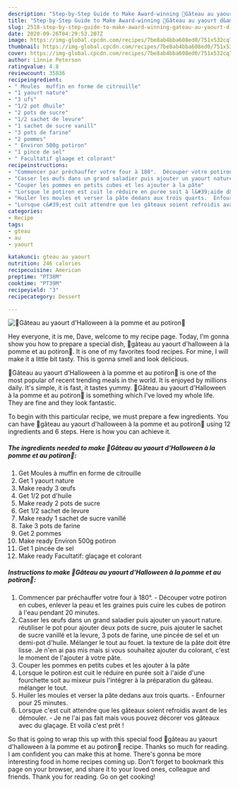 ```yaml
---
description: "Step-by-Step Guide to Make Award-winning 🎃Gâteau au yaourt d&amp;#39;Halloween à la pomme et au potiron🎃"
title: "Step-by-Step Guide to Make Award-winning 🎃Gâteau au yaourt d&amp;#39;Halloween à la pomme et au potiron🎃"
slug: 2518-step-by-step-guide-to-make-award-winning-gateau-au-yaourt-d-and-39-halloween-a-la-pomme-et-au-potiron
date: 2020-09-26T04:29:53.207Z
image: https://img-global.cpcdn.com/recipes/7be8ab4bba608ed0/751x532cq70/🎃gateau-au-yaourt-dhalloween-a-la-pomme-et-au-potiron🎃-photo-principale-de-la-recette.jpg
thumbnail: https://img-global.cpcdn.com/recipes/7be8ab4bba608ed0/751x532cq70/🎃gateau-au-yaourt-dhalloween-a-la-pomme-et-au-potiron🎃-photo-principale-de-la-recette.jpg
cover: https://img-global.cpcdn.com/recipes/7be8ab4bba608ed0/751x532cq70/🎃gateau-au-yaourt-dhalloween-a-la-pomme-et-au-potiron🎃-photo-principale-de-la-recette.jpg
author: Linnie Peterson
ratingvalue: 4.8
reviewcount: 35836
recipeingredient:
- " Moules  muffin en forme de citrouille"
- "1 yaourt nature"
- "3 ufs"
- "1/2 pot dhuile"
- "2 pots de sucre"
- "1/2 sachet de levure"
- "1 sachet de sucre vanill"
- "3 pots de farine"
- "2 pommes"
- " Environ 500g potiron"
- "1 pince de sel"
- " Facultatif glaage et colorant"
recipeinstructions:
- "Commencer par préchauffer votre four à 180°.  Découper votre potiron en cubes, enlever la peau et les graines puis cuire les cubes de potiron à l&#39;eau pendant 20 minutes."
- "Casser les œufs dans un grand saladier puis ajouter un yaourt nature. réutiliser le pot pour ajouter deux pots de sucre, puis ajouter le sachet de sucre vanillé et la levure, 3 pots de farine, une pincée de sel et un demi-pot d&#39;huile. Mélanger le tout au fouet. la texture de la pâte doit être lisse. Je n&#39;en ai pas mis mais si vous souhaitez ajouter du colorant, c&#39;est le moment de l&#39;ajouter à votre pâte."
- "Couper les pommes en petits cubes et les ajouter à la pâte"
- "Lorsque le potiron est cuit le réduire en purée soit à l&#39;aide d&#39;une fourchette soit au mixeur puis l&#39;intégrer à la préparation du gâteau. mélanger le tout."
- "Huiler les moules et verser la pâte dedans aux trois quarts.  Enfourner pour 25 minutes."
- "Lorsque c&#39;est cuit attendre que les gâteaux soient refroidis avant de les démouler.  Je ne l&#39;ai pas fait mais vous pouvez décorer vos gâteaux avec du glaçage. Et voilà c&#39;est prêt !"
categories:
- Recipe
tags:
- gteau
- au
- yaourt

katakunci: gteau au yaourt 
nutrition: 246 calories
recipecuisine: American
preptime: "PT38M"
cooktime: "PT39M"
recipeyield: "3"
recipecategory: Dessert

---
```



![🎃Gâteau au yaourt d&#39;Halloween à la pomme et au potiron🎃](https://img-global.cpcdn.com/recipes/7be8ab4bba608ed0/751x532cq70/🎃gateau-au-yaourt-dhalloween-a-la-pomme-et-au-potiron🎃-photo-principale-de-la-recette.jpg)

Hey everyone, it is me, Dave, welcome to my recipe page. Today, I'm gonna show you how to prepare a special dish, 🎃gâteau au yaourt d&#39;halloween à la pomme et au potiron🎃. It is one of my favorites food recipes. For mine, I will make it a little bit tasty. This is gonna smell and look delicious.

🎃Gâteau au yaourt d&#39;Halloween à la pomme et au potiron🎃 is one of the most popular of recent trending meals in the world. It is enjoyed by millions daily. It's simple, it is fast, it tastes yummy. 🎃Gâteau au yaourt d&#39;Halloween à la pomme et au potiron🎃 is something which I've loved my whole life. They are fine and they look fantastic.




To begin with this particular recipe, we must prepare a few ingredients. You can have 🎃gâteau au yaourt d&#39;halloween à la pomme et au potiron🎃 using 12 ingredients and 6 steps. Here is how you can achieve it.

<!--inarticleads1-->

##### The ingredients needed to make 🎃Gâteau au yaourt d&#39;Halloween à la pomme et au potiron🎃:

1. Get  Moules à muffin en forme de citrouille
1. Get 1 yaourt nature
1. Make ready 3 œufs
1. Get 1/2 pot d&#39;huile
1. Make ready 2 pots de sucre
1. Get 1/2 sachet de levure
1. Make ready 1 sachet de sucre vanillé
1. Take 3 pots de farine
1. Get 2 pommes
1. Make ready  Environ 500g potiron
1. Get 1 pincée de sel
1. Make ready  Facultatif: glaçage et colorant




<!--inarticleads2-->

##### Instructions to make 🎃Gâteau au yaourt d&#39;Halloween à la pomme et au potiron🎃:

1. Commencer par préchauffer votre four à 180°.  - Découper votre potiron en cubes, enlever la peau et les graines puis cuire les cubes de potiron à l&#39;eau pendant 20 minutes.
1. Casser les œufs dans un grand saladier puis ajouter un yaourt nature. réutiliser le pot pour ajouter deux pots de sucre, puis ajouter le sachet de sucre vanillé et la levure, 3 pots de farine, une pincée de sel et un demi-pot d&#39;huile. Mélanger le tout au fouet. la texture de la pâte doit être lisse. Je n&#39;en ai pas mis mais si vous souhaitez ajouter du colorant, c&#39;est le moment de l&#39;ajouter à votre pâte.
1. Couper les pommes en petits cubes et les ajouter à la pâte
1. Lorsque le potiron est cuit le réduire en purée soit à l&#39;aide d&#39;une fourchette soit au mixeur puis l&#39;intégrer à la préparation du gâteau. mélanger le tout.
1. Huiler les moules et verser la pâte dedans aux trois quarts.  - Enfourner pour 25 minutes.
1. Lorsque c&#39;est cuit attendre que les gâteaux soient refroidis avant de les démouler.  - Je ne l&#39;ai pas fait mais vous pouvez décorer vos gâteaux avec du glaçage. Et voilà c&#39;est prêt !




So that is going to wrap this up with this special food 🎃gâteau au yaourt d&#39;halloween à la pomme et au potiron🎃 recipe. Thanks so much for reading. I am confident you can make this at home. There's gonna be more interesting food in home recipes coming up. Don't forget to bookmark this page on your browser, and share it to your loved ones, colleague and friends. Thank you for reading. Go on get cooking!

